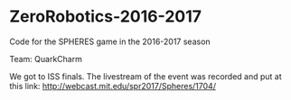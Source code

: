 # ZeroRobotics-2016-2017
Code for the SPHERES game in the 2016-2017 season

Team: QuarkCharm

We got to ISS finals. The livestream of the event was recorded and put at this link: http://webcast.mit.edu/spr2017/Spheres/1704/
